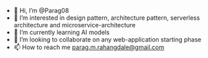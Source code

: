 - 👋 Hi, I’m @Parag08
- 👀 I’m interested in design pattern, architecture pattern, serverless architecture and microservice-architecture
- 🌱 I’m currently learning AI models
- 💞️ I’m looking to collaborate on any web-application starting phase
- 📫 How to reach me parag.m.rahangdale@gmail.com

<!---
Parag08/Parag08 is a ✨ special ✨ repository because its `README.md` (this file) appears on your GitHub profile.
You can click the Preview link to take a look at your changes.
--->
